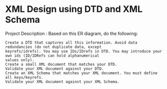 # XML Design using DTD and XML Schema

Project Description :
 Based on this ER diagram, do the following:

    Create a DTD that captures all this information. Avoid data redundancies (do not duplicate data, except
    keyrefs/idrefs). You may use IDs/IDrefs in DTD. You may introduce your own ids (ID/IDRefs can hold alphanumerical
    values only).
    Create a small XML document that matches your DTD.
    Validate your XML document against your DTD.
    Create an XML Schema that matches your XML document. You must define all keys/keyrefs.
    Validate your XML document against your XML Schema. 
